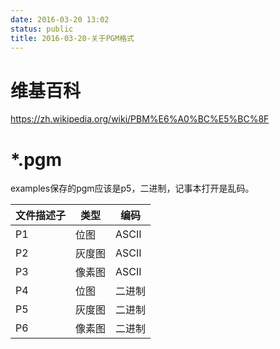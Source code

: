 ```yaml
---
date: 2016-03-20 13:02
status: public
title: 2016-03-20-关于PGM格式
---
```


# 维基百科
<https://zh.wikipedia.org/wiki/PBM%E6%A0%BC%E5%BC%8F>
# *.pgm
examples保存的pgm应该是p5，二进制，记事本打开是乱码。

|文件描述子|类型|编码|
|---|---|---|
|P1|位图|ASCII|
|P2|灰度图|ASCII|
|P3|像素图|ASCII|
|P4|位图|二进制|
|P5|灰度图|二进制|
|P6|像素图|二进制|